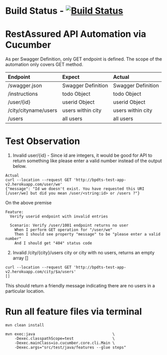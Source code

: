 # Build Status - [![Build Status](https://github.com/johnmorrisQADeveloper/demo_restassured_api/workflows/main/badge.svg?branch=master)](.github/workflows/restapi.yml)

# RestAssured API Automation via Cucumber

As per Swagger Definition, only GET endpoint is defined. The scope of
the automation only covers GET method.
 
| Endpoint              | Expect            | Actual              |
|:-------------         |:-------------     | :-----              |
| /swagger.json         | Swagger Definition| Swagger Definition  |
| /instructions         | todo Object       | todo Object         |
| /user/{id}            | userid Object     | userid Object       |
| /city/cityname/users  | users within city | users within city   |
| /users                | all users         | all users           |

# Test Observation
1. Invalid user/{id} - Since id are integers, it would be good for API to return 
something like please enter a valid number instead of the output below.
```
Actual
curl --location --request GET 'http://bpdts-test-app-v2.herokuapp.com/user/we'
{"message": "Id we doesn't exist. You have requested this URI [/user/we] but did you mean /user/<string:id> or /users ?"}
```
On the above premise
```
Feature:
  Verify userid endpoint with invalid entries

  Scenario: Verify /user/1001 endpoint returns no user
    When I perform GET operation for "/user/we"
    Then I should see property "message" to be "please enter a valid number"
    And I should get "404" status code
```
2. Invalid /city/{city}/users city or city with no users, returns an empty array []
```
curl --location --request GET 'http://bpdts-test-app-v2.herokuapp.com/city/$a/users'
[]
```
This should return a friendly message indicating there are no users in a particular location.

# Run all feature files via terminal
```
mvn clean install

mvn exec:java                                  \
    -Dexec.classpathScope=test                 \
    -Dexec.mainClass=io.cucumber.core.cli.Main \
    -Dexec.args="src/test/java/features --glue steps"
```
